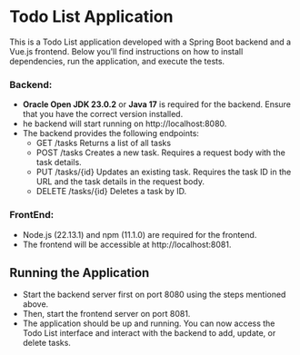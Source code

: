 # Todo List Application

This is a Todo List application developed with a Spring Boot backend and a Vue.js frontend. Below you'll find instructions on how to install dependencies, run the application, and execute the tests.

### Backend:
- **Oracle Open JDK 23.0.2** or **Java 17** is required for the backend. Ensure that you have the correct version installed.
- he backend will start running on http://localhost:8080.
- The backend provides the following endpoints:
  - GET /tasks
Returns a list of all tasks
  - POST /tasks
Creates a new task. Requires a request body with the task details.
  - PUT /tasks/{id}
Updates an existing task. Requires the task ID in the URL and the task details in the request body.
  - DELETE /tasks/{id}
Deletes a task by ID.

### FrontEnd:

- Node.js (22.13.1) and npm (11.1.0) are required for the frontend.
- The frontend will be accessible at http://localhost:8081.

## Running the Application
- Start the backend server first on port 8080 using the steps mentioned above.
- Then, start the frontend server on port 8081.
- The application should be up and running. You can now access the Todo List interface and interact with the backend to add, update, or delete tasks.  

